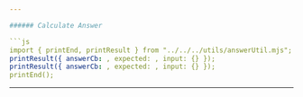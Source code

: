 ```yaml
---

###### Calculate Answer

```js
import { printEnd, printResult } from "../../../utils/answerUtil.mjs";
printResult({ answerCb: , expected: , input: {} });
printResult({ answerCb: , expected: , input: {} });
printEnd();
```

---
```

